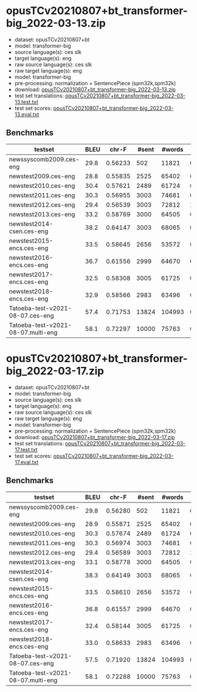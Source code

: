 # opusTCv20210807+bt_transformer-big_2022-03-13.zip

* dataset: opusTCv20210807+bt
* model: transformer-big
* source language(s): ces slk
* target language(s): eng
* raw source language(s): ces slk
* raw target language(s): eng
* model: transformer-big
* pre-processing: normalization + SentencePiece (spm32k,spm32k)
* download: [opusTCv20210807+bt_transformer-big_2022-03-13.zip](https://object.pouta.csc.fi/Tatoeba-MT-models/ces+slk-eng/opusTCv20210807+bt_transformer-big_2022-03-13.zip)
* test set translations: [opusTCv20210807+bt_transformer-big_2022-03-13.test.txt](https://object.pouta.csc.fi/Tatoeba-MT-models/ces+slk-eng/opusTCv20210807+bt_transformer-big_2022-03-13.test.txt)
* test set scores: [opusTCv20210807+bt_transformer-big_2022-03-13.eval.txt](https://object.pouta.csc.fi/Tatoeba-MT-models/ces+slk-eng/opusTCv20210807+bt_transformer-big_2022-03-13.eval.txt)

## Benchmarks

| testset | BLEU  | chr-F | #sent | #words | BP |
|---------|-------|-------|-------|--------|----|
| newssyscomb2009.ces-eng 	| 29.8 	| 0.56233 	| 502 	| 11821 	| 0.961 |
| newstest2009.ces-eng 	| 28.8 	| 0.55835 	| 2525 	| 65402 	| 0.963 |
| newstest2010.ces-eng 	| 30.4 	| 0.57621 	| 2489 	| 61724 	| 0.971 |
| newstest2011.ces-eng 	| 30.3 	| 0.56955 	| 3003 	| 74681 	| 0.983 |
| newstest2012.ces-eng 	| 29.4 	| 0.56539 	| 3003 	| 72812 	| 1.000 |
| newstest2013.ces-eng 	| 33.2 	| 0.58769 	| 3000 	| 64505 	| 0.996 |
| newstest2014-csen.ces-eng 	| 38.2 	| 0.64147 	| 3003 	| 68065 	| 0.992 |
| newstest2015-encs.ces-eng 	| 33.5 	| 0.58645 	| 2656 	| 53572 	| 0.963 |
| newstest2016-encs.ces-eng 	| 36.7 	| 0.61556 	| 2999 	| 64670 	| 0.991 |
| newstest2017-encs.ces-eng 	| 32.5 	| 0.58308 	| 3005 	| 61725 	| 0.981 |
| newstest2018-encs.ces-eng 	| 32.9 	| 0.58566 	| 2983 	| 63496 	| 0.976 |
| Tatoeba-test-v2021-08-07.ces-eng 	| 57.4 	| 0.71753 	| 13824 	| 104993 	| 0.961 |
| Tatoeba-test-v2021-08-07.multi-eng 	| 58.1 	| 0.72297 	| 10000 	| 75763 	| 0.960 |


# opusTCv20210807+bt_transformer-big_2022-03-17.zip

* dataset: opusTCv20210807+bt
* model: transformer-big
* source language(s): ces slk
* target language(s): eng
* raw source language(s): ces slk
* raw target language(s): eng
* model: transformer-big
* pre-processing: normalization + SentencePiece (spm32k,spm32k)
* download: [opusTCv20210807+bt_transformer-big_2022-03-17.zip](https://object.pouta.csc.fi/Tatoeba-MT-models/ces+slk-eng/opusTCv20210807+bt_transformer-big_2022-03-17.zip)
* test set translations: [opusTCv20210807+bt_transformer-big_2022-03-17.test.txt](https://object.pouta.csc.fi/Tatoeba-MT-models/ces+slk-eng/opusTCv20210807+bt_transformer-big_2022-03-17.test.txt)
* test set scores: [opusTCv20210807+bt_transformer-big_2022-03-17.eval.txt](https://object.pouta.csc.fi/Tatoeba-MT-models/ces+slk-eng/opusTCv20210807+bt_transformer-big_2022-03-17.eval.txt)

## Benchmarks

| testset | BLEU  | chr-F | #sent | #words | BP |
|---------|-------|-------|-------|--------|----|
| newssyscomb2009.ces-eng 	| 29.8 	| 0.56280 	| 502 	| 11821 	| 0.964 |
| newstest2009.ces-eng 	| 28.9 	| 0.55871 	| 2525 	| 65402 	| 0.961 |
| newstest2010.ces-eng 	| 30.3 	| 0.57674 	| 2489 	| 61724 	| 0.973 |
| newstest2011.ces-eng 	| 30.3 	| 0.56974 	| 3003 	| 74681 	| 0.983 |
| newstest2012.ces-eng 	| 29.4 	| 0.56589 	| 3003 	| 72812 	| 1.000 |
| newstest2013.ces-eng 	| 33.1 	| 0.58778 	| 3000 	| 64505 	| 0.995 |
| newstest2014-csen.ces-eng 	| 38.3 	| 0.64149 	| 3003 	| 68065 	| 0.990 |
| newstest2015-encs.ces-eng 	| 33.5 	| 0.58610 	| 2656 	| 53572 	| 0.962 |
| newstest2016-encs.ces-eng 	| 36.8 	| 0.61557 	| 2999 	| 64670 	| 0.988 |
| newstest2017-encs.ces-eng 	| 32.4 	| 0.58144 	| 3005 	| 61725 	| 0.980 |
| newstest2018-encs.ces-eng 	| 33.0 	| 0.58633 	| 2983 	| 63496 	| 0.977 |
| Tatoeba-test-v2021-08-07.ces-eng 	| 57.5 	| 0.71920 	| 13824 	| 104993 	| 0.960 |
| Tatoeba-test-v2021-08-07.multi-eng 	| 58.1 	| 0.72288 	| 10000 	| 75763 	| 0.961 |

